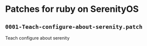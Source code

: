 # Patches for ruby on SerenityOS

## `0001-Teach-configure-about-serenity.patch`

Teach configure about serenity


